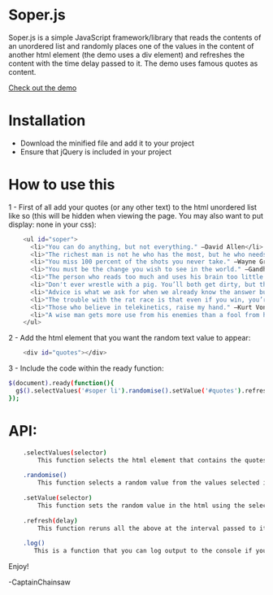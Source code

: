 # Soper.js

Soper.js is a simple JavaScript framework/library that reads the contents of an unordered list and randomly places one of the values in the content of another html element (the demo uses a div element) and refreshes the content with the time delay passed to it.  The demo uses famous quotes as content.

[Check out the demo]

# Installation
   - Download the minified file and add it to your project
   - Ensure that jQuery is included in your project
 
# How to use this  
   
1 - First of all add your quotes (or any other text) to the html unordered list like so (this will be hidden when viewing the page.  You may also want to put display: none in your css):
```sh
    <ul id="soper">
      <li>"You can do anything, but not everything." —David Allen</li>
      <li>"The richest man is not he who has the most, but he who needs the least." —Unknown Author</li>
      <li>"You miss 100 percent of the shots you never take." —Wayne Gretzky</li>
      <li>"You must be the change you wish to see in the world." —Gandhi</li>
      <li>"The person who reads too much and uses his brain too little will fall into lazy habits of thinking." —Albert Einstein</li>    
      <li>"Don't ever wrestle with a pig. You’ll both get dirty, but the pig will enjoy it." —Cale Yarborough</li>    
      <li>"Advice is what we ask for when we already know the answer but wish we didn’t." —Erica Jong</li>    
      <li>"The trouble with the rat race is that even if you win, you’re still a rat." —Lily Tomlin</li>    
      <li>"Those who believe in telekinetics, raise my hand." —Kurt Vonnegut</li>    
      <li>"A wise man gets more use from his enemies than a fool from his friends." —Baltasar Gracian</li>    
    </ul>
```

2 - Add the html element that you want the random text value to appear:
```sh
    <div id="quotes"></div>
```

3 -  Include the code within the ready function:
```sh
$(document).ready(function(){
  g$().selectValues('#soper li').randomise().setValue('#quotes').refresh(5000);
});
```


# API:
```sh
    .selectValues(selector)
        This function selects the html element that contains the quotes (or other text).
        
    .randomise()
        This function selects a random value from the values selected in the .selectValues() function.
        
    .setValue(selector)
        This function sets the random value in the html using the selector passed to it.
        
    .refresh(delay)
        This function reruns all the above at the interval passed to it (in ms).
        
    .log()
       This is a function that you can log output to the console if you like.  It does not chain to the .refresh() function though.
```

Enjoy!

-CaptainChainsaw

   [Check out the demo]: <https://plnkr.co/edit/rvzeo0jEZ4bHQZptbSpV?p=preview>

